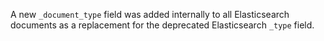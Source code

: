A new `_document_type` field was added internally to all Elasticsearch documents as a replacement for the deprecated Elasticsearch `_type` field.
